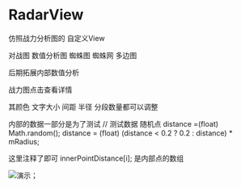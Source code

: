 # RadarView
仿照战力分析图的 自定义View

对战图 数值分析图 蜘蛛图 蜘蛛网 多边图

后期拓展内部数值分析

战力图点击查看详情

其颜色 文字大小 间距 半径 分段数量都可以调整


内部的数据一部分是为了测试
//           测试数据    随机点
            distance =(float) Math.random();
            distance = (float) (distance < 0.2 ? 0.2 : distance) * mRadius;

这里注释了即可
innerPointDistance[i]; 是内部点的数组 



![演示](https://github.com/liangweihao/RadarView/blob/master/QQ20171021-141322-HD.gif?raw=true)；
